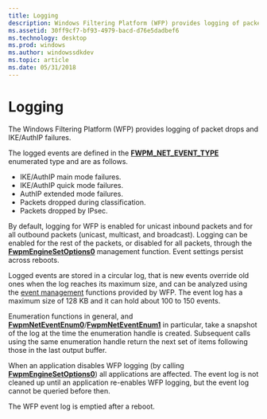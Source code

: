 ```yaml
---
title: Logging
description: Windows Filtering Platform (WFP) provides logging of packet drops and IKE/AuthIP failures.
ms.assetid: 30ff9cf7-bf93-4979-bacd-d76e5dadbef6
ms.technology: desktop
ms.prod: windows
ms.author: windowssdkdev
ms.topic: article
ms.date: 05/31/2018
---
```


# Logging

The Windows Filtering Platform (WFP) provides logging of packet drops and IKE/AuthIP failures.

The logged events are defined in the [**FWPM\_NET\_EVENT\_TYPE**](/windows/desktop/api/Fwpmtypes/ne-fwpmtypes-fwpm_net_event_type_) enumerated type and are as follows.

-   IKE/AuthIP main mode failures.
-   IKE/AuthIP quick mode failures.
-   AuthIP extended mode failures.
-   Packets dropped during classification.
-   Packets dropped by IPsec.

By default, logging for WFP is enabled for unicast inbound packets and for all outbound packets (unicast, multicast, and broadcast). Logging can be enabled for the rest of the packets, or disabled for all packets, through the [**FwpmEngineSetOptions0**](/windows/desktop/api/Fwpmu/nf-fwpmu-fwpmenginesetoption0) management function. Event settings persist across reboots.

Logged events are stored in a circular log, that is new events override old ones when the log reaches its maximum size, and can be analyzed using the [event management](fwp-mgmt-functions.md) functions provided by WFP. The event log has a maximum size of 128 KB and it can hold about 100 to 150 events.

Enumeration functions in general, and [**FwpmNetEventEnum0**](/windows/desktop/api/Fwpmu/nf-fwpmu-fwpmneteventenum0)/[**FwpmNetEventEnum1**](/windows/desktop/api/Fwpmu/nf-fwpmu-fwpmneteventenum1) in particular, take a snapshot of the log at the time the enumeration handle is created. Subsequent calls using the same enumeration handle return the next set of items following those in the last output buffer.

When an application disables WFP logging (by calling [**FwpmEngineSetOptions0**](/windows/desktop/api/Fwpmu/nf-fwpmu-fwpmenginesetoption0)) all applications are affected. The event log is not cleaned up until an application re-enables WFP logging, but the event log cannot be queried before then.

The WFP event log is emptied after a reboot.

 

 




